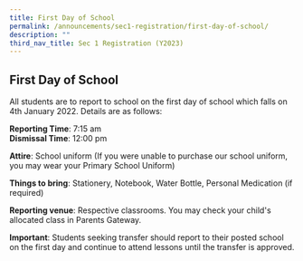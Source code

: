 ```yaml
---
title: First Day of School
permalink: /announcements/sec1-registration/first-day-of-school/
description: ""
third_nav_title: Sec 1 Registration (Y2023)
---
```










## **First Day of School**
All students are to report to school on the first day of school which falls on 4th January 2022.
Details are as follows:

**Reporting Time**: 7:15 am <br>
**Dismissal Time**:  12:00 pm

**Attire**: School uniform (If you were unable to purchase our school uniform, you may wear your Primary School Uniform)

**Things to bring**:   Stationery, Notebook, Water Bottle, Personal Medication (if required)

**Reporting venue**: Respective classrooms.  You may check your child's allocated class in Parents Gateway. 


**Important**: Students seeking transfer should report to their posted school on the first day and continue to attend lessons until the transfer is approved.